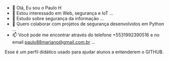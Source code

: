 - 👋 Olá, Eu sou o Paulo H
- 👀 Estou interessado em Web, segurança e IoT ...
- 🌱 Estudo sobre segurança da informação ...
- 💞️ Quero colaborar com projetos de segurança desenvolvidos em Python ...
- 📫 Você pode me encontrar através do telefone +5531992390516 e no email paulo88mariano@gmail.com.br ...

Esse é um perfil didático usado para ajudar alunos a entenderem o GITHUB.
